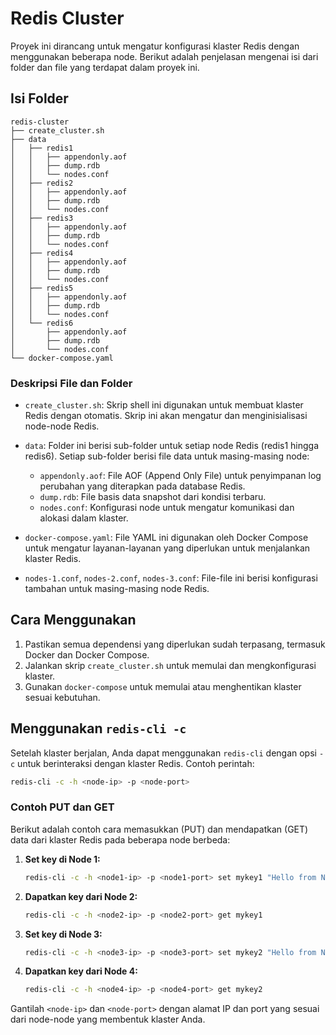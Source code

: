 
# Redis Cluster

Proyek ini dirancang untuk mengatur konfigurasi klaster Redis dengan menggunakan beberapa node. Berikut adalah penjelasan mengenai isi dari folder dan file yang terdapat dalam proyek ini.

## Isi Folder

```
redis-cluster
├── create_cluster.sh
├── data
│   ├── redis1
│   │   ├── appendonly.aof
│   │   ├── dump.rdb
│   │   └── nodes.conf
│   ├── redis2
│   │   ├── appendonly.aof
│   │   ├── dump.rdb
│   │   └── nodes.conf
│   ├── redis3
│   │   ├── appendonly.aof
│   │   ├── dump.rdb
│   │   └── nodes.conf
│   ├── redis4
│   │   ├── appendonly.aof
│   │   ├── dump.rdb
│   │   └── nodes.conf
│   ├── redis5
│   │   ├── appendonly.aof
│   │   ├── dump.rdb
│   │   └── nodes.conf
│   └── redis6
│       ├── appendonly.aof
│       ├── dump.rdb
│       └── nodes.conf
└── docker-compose.yaml
```

### Deskripsi File dan Folder

- `create_cluster.sh`: Skrip shell ini digunakan untuk membuat klaster Redis dengan otomatis. Skrip ini akan mengatur dan menginisialisasi node-node Redis.

- `data`: Folder ini berisi sub-folder untuk setiap node Redis (redis1 hingga redis6). Setiap sub-folder berisi file data untuk masing-masing node:
  - `appendonly.aof`: File AOF (Append Only File) untuk penyimpanan log perubahan yang diterapkan pada database Redis.
  - `dump.rdb`: File basis data snapshot dari kondisi terbaru.
  - `nodes.conf`: Konfigurasi node untuk mengatur komunikasi dan alokasi dalam klaster.

- `docker-compose.yaml`: File YAML ini digunakan oleh Docker Compose untuk mengatur layanan-layanan yang diperlukan untuk menjalankan klaster Redis.

- `nodes-1.conf`, `nodes-2.conf`, `nodes-3.conf`: File-file ini berisi konfigurasi tambahan untuk masing-masing node Redis. 

## Cara Menggunakan

1. Pastikan semua dependensi yang diperlukan sudah terpasang, termasuk Docker dan Docker Compose.
2. Jalankan skrip `create_cluster.sh` untuk memulai dan mengkonfigurasi klaster.
3. Gunakan `docker-compose` untuk memulai atau menghentikan klaster sesuai kebutuhan.

## Menggunakan `redis-cli -c`

Setelah klaster berjalan, Anda dapat menggunakan `redis-cli` dengan opsi `-c` untuk berinteraksi dengan klaster Redis. Contoh perintah:

```bash
redis-cli -c -h <node-ip> -p <node-port>
```

### Contoh PUT dan GET

Berikut adalah contoh cara memasukkan (PUT) dan mendapatkan (GET) data dari klaster Redis pada beberapa node berbeda:

1. **Set key di Node 1:**

   ```bash
   redis-cli -c -h <node1-ip> -p <node1-port> set mykey1 "Hello from Node 1"
   ```

2. **Dapatkan key dari Node 2:**

   ```bash
   redis-cli -c -h <node2-ip> -p <node2-port> get mykey1
   ```

3. **Set key di Node 3:**

   ```bash
   redis-cli -c -h <node3-ip> -p <node3-port> set mykey2 "Hello from Node 3"
   ```

4. **Dapatkan key dari Node 4:**

   ```bash
   redis-cli -c -h <node4-ip> -p <node4-port> get mykey2
   ```

Gantilah `<node-ip>` dan `<node-port>` dengan alamat IP dan port yang sesuai dari node-node yang membentuk klaster Anda.

